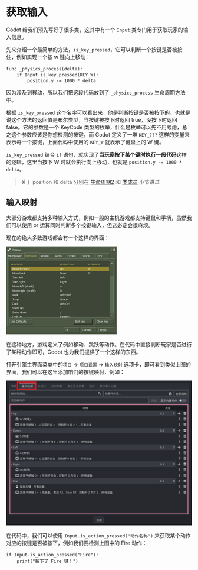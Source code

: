 # 获取输入

Godot 给我们预先写好了很多类，这其中有一个 `Input` 类专门用于获取玩家的输入信息。

先来介绍一个最简单的方法，`is_key_pressed`，它可以判断一个按键是否被按住，例如实现一个按 w 键向上移动：

```gdscript
func _physics_process(delta):
	if Input.is_key_pressed(KEY_W):
		position.y -= 1000 * delta
```

因为涉及到移动，所以我们把这段代码放到了 `_physics_process` 生命周期方法中。

根据 `is_key_pressed` 这个名字可以看出来，他是判断按键是否被按下的，也就是说这个方法的返回值是布尔类型，当按键被按下时返回 true，没按下时返回 false。它的参数是一个 KeyCode 类型的枚举，什么是枚举可以先不用考虑，总之这个参数应该是你想检测的按键，而 Godot 定义了一堆 `KEY_???` 这样的变量来表示每一个按键，上面代码中使用的 `KEY_W` 就表示了键盘上的 W 键。

`is_key_pressed` 结合 `if` 语句，就实现了**当玩家按下某个键时执行一段代码**这样的逻辑，这里当按下 W 时就会执行向上移动，也就是 `position.y -= 1000 * delta`。

> 关于 position 和 delta 分别在 [生命周期2](/Part-引擎交互/生命周期2.md#delta) 和 [类成员](/Part-认识面向对象/类成员.md#对象的属性还是对象) 小节讲过

## 输入映射

大部分游戏都支持多种输入方式，例如一般的主机游戏都支持键鼠和手柄，虽然我们可以使用 or 运算同时判断多个按键输入，但这必定会很麻烦。

现在的绝大多数游戏都会有一个这样的界面：

![cs的键位设置界面](./images/cs_keyboard.png)

在这种地方，游戏定义了例如移动、跳跃等动作。在代码中直接判断玩家是否进行了某种动作即可，Godot 也为我们提供了一个这样的东西。

打开引擎主界面菜单中的`项目` -> `项目设置` -> `输入映射` 选项卡，即可看到类似上图的界面，我们可以在这里添加咱们的按键映射，例如：

![输入映射](./images/input.png)

在代码中，我们可以使用 `Input.is_action_pressed("动作名称")` 来获取某个动作对应的按键是否被按下，例如我们要检测上图中的 Fire 动作：

```gdscript
if Input.is_action_pressed("Fire"):
	print("按下了 Fire 键！")
```
